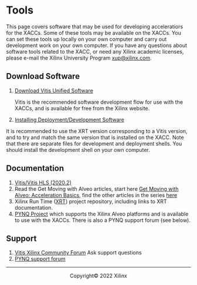 # Tools

This page covers software that may be used for developing acceleratiors for the XACCs. Some of these tools may be available on the XACCs. You can set these tools up locally on your own computer and carry out development work on your own computer. If you have any questions about software tools related to the XACC, or need any Xilinx academic licenses, please e-mail the Xilinx University Program <xup@xilinx.com>.

## Download Software

1. [Download Vitis Unified Software](https://www.xilinx.com/support/download/index.html/content/xilinx/en/downloadNav/vitis.html)

   Vitis is the recommended software development flow for use with the XACCs, and is available for free from the Xilinx website.

1. [Installing Deployment/Development Software](https://www.xilinx.com/html_docs/accelerator_cards/alveo_doc_280/rqs1535740612656.html)

It is recommended to use the XRT version corresponding to a Vitis version, and to try and match the same version that is installed on the XACC. Note that there are separate files for development and deployment shells. You should install the development shell on your own computer. 

## Documentation

1. [Vitis/Vitis HLS (2020.2)](https://www.xilinx.com/html_docs/xilinx2020_2/vitis_doc/index.html)
1. Read the Get Moving with Alveo articles, start here [Get Moving with Alveo: Acceleration Basics](https://developer.xilinx.com/en/articles/acceleration-basics.html), find the other articles in the series [here](https://developer.xilinx.com/en/articles.html)
1. Xilinx Run Time ([XRT](https://github.com/Xilinx/XRT)) project repository, including links to XRT documentation. 
1. [PYNQ Project](http://www.pynq.io/) which supports the Xilinx Alveo platforms and is available to use with the XACCs. There is also a PYNQ support forum (see below). 

## Support

1. [Vitis Xilinx Community Forum](https://forums.xilinx.com/t5/Vitis-Acceleration-SDAccel-SDSoC/bd-p/tools_v) Ask support questions
1. [PYNQ support forum](https://discuss.pynq.io)

---------------------------------------
<p align="center">Copyright&copy; 2022 Xilinx</p>